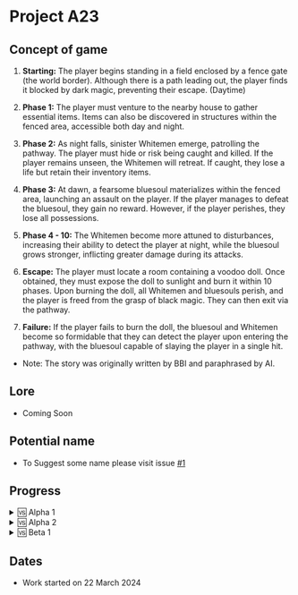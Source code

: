# Project A23

## Concept of game
1. **Starting:** The player begins standing in a field enclosed by a fence gate (the world border). Although there is a path leading out, the player finds it blocked by dark magic, preventing their escape. (Daytime)

2. **Phase 1:** The player must venture to the nearby house to gather essential items. Items can also be discovered in structures within the fenced area, accessible both day and night.

3. **Phase 2:** As night falls, sinister Whitemen emerge, patrolling the pathway. The player must hide or risk being caught and killed. If the player remains unseen, the Whitemen will retreat. If caught, they lose a life but retain their inventory items.

4. **Phase 3:** At dawn, a fearsome bluesoul materializes within the fenced area, launching an assault on the player. If the player manages to defeat the bluesoul, they gain no reward. However, if the player perishes, they lose all possessions.

5. **Phase 4 - 10:** The Whitemen become more attuned to disturbances, increasing their ability to detect the player at night, while the bluesoul grows stronger, inflicting greater damage during its attacks.

6. **Escape:** The player must locate a room containing a voodoo doll. Once obtained, they must expose the doll to sunlight and burn it within 10 phases. Upon burning the doll, all Whitemen and bluesouls perish, and the player is freed from the grasp of black magic. They can then exit via the pathway.

7. **Failure:** If the player fails to burn the doll, the bluesoul and Whitemen become so formidable that they can detect the player upon entering the pathway, with the bluesoul capable of slaying the player in a single hit.

- Note: The story was originally written by BBI and paraphrased by AI.

## Lore
- Coming Soon

## Potential name
- To Suggest some name please visit issue [#1](https://github.com/BIGBEASTISHANK/Project-A24/issues/1)

## Progress
<details>
<summary>🆚 Alpha 1</summary>
- [ ] 1.0 (Player)
	- [ ] Player Movement
	- [ ] Item Pickup/drop
- [ ]  1.1 (Player)
	- [ ] Player Health
	- [ ] Player Death
	- [ ] Inventory System
- [ ] 2.0 (Enemy)
	- [ ] Bluesouls patroling
	- [ ] Bluesouls damange
	- [ ] Bluesouls health
	- [ ] Bluesouls death
	- [ ] Inventory clear after bluesouls kills us
- [ ] 2.1 (Enemy)
	- [ ] Whiteman patrolling
	- [ ] Whiteman damage
	- [ ] Whiteman health
	- [ ] Whiteman Going back
- [ ] 3.0 (Enviroment)
	- [ ] Fence gate
	- [ ] Day & night cycle
	- [ ] Main house
	- [ ] Side house
</details>

<details>
<summary>🆚 Alpha 2</summary>
- [ ]  More items
- [ ] More houses and structure
- [ ] Door locks
- [ ] VODO doll exsistance
</details>

<details>
<summary>🆚 Beta 1</summary>
- [ ] VODO doll burning
- [ ] Game escape
- [ ] Home Menu
- [ ] Pause Menu
- [ ] Player UI
- [ ] Game fail UI
- [ ] Game completed UI
- [ ] Lowest time took to complete
</details>

## Dates
- Work started on 22 March 2024